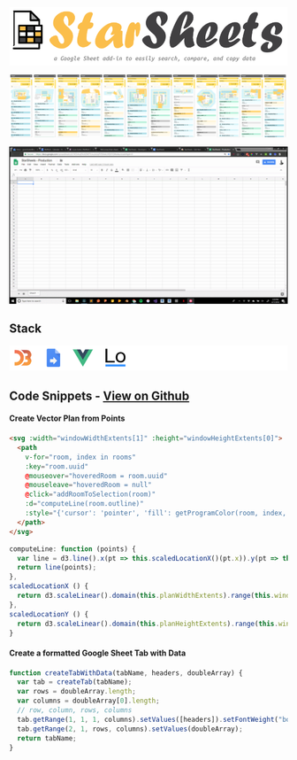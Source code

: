 ![logo](star-sheets-logo.png)

![screenshots](star-sheets-screenshots.png)

![demo](star-sheets-demo.gif)

## Stack
![stack](star-sheets-stack.png)

## Code Snippets - [View on Github](https://github.com/WeConnect/star-sheets)

#### Create Vector Plan from Points
```html
<svg :width="windowWidthExtents[1]" :height="windowHeightExtents[0]">
  <path
    v-for="room, index in rooms"
    :key="room.uuid"
    @mouseover="hoveredRoom = room.uuid"
    @mouseleave="hoveredRoom = null"
    @click="addRoomToSelection(room)"
    :d="computeLine(room.outline)"
    :style="{'cursor': 'pointer', 'fill': getProgramColor(room, index, true)}">
  </path>
</svg>
```
```javascript
computeLine: function (points) {
  var line = d3.line().x(pt => this.scaledLocationX()(pt.x)).y(pt => this.scaledLocationY()(pt.y)).curve(d3.curveLinearClosed);
  return line(points);
},
scaledLocationX () {
  return d3.scaleLinear().domain(this.planWidthExtents).range(this.windowWidthExtents)
},
scaledLocationY () {
  return d3.scaleLinear().domain(this.planHeightExtents).range(this.windowHeightExtents)
}
```

#### Create a formatted Google Sheet Tab with Data
```javascript
function createTabWithData(tabName, headers, doubleArray) {
  var tab = createTab(tabName);
  var rows = doubleArray.length;
  var columns = doubleArray[0].length;
  // row, column, rows, columns
  tab.getRange(1, 1, 1, columns).setValues([headers]).setFontWeight("bold").setBackground('#616161').setFontColor('#FFFFFF');
  tab.getRange(2, 1, rows, columns).setValues(doubleArray);
  return tabName;
}
```